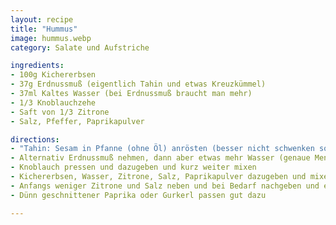 ```yaml
---
layout: recipe
title: "Hummus"
image: hummus.webp
category: Salate und Aufstriche

ingredients:
- 100g Kichererbsen
- 37g Erdnussmuß (eigentlich Tahin und etwas Kreuzkümmel)
- 37ml Kaltes Wasser (bei Erdnussmuß braucht man mehr)
- 1/3 Knoblauchzehe
- Saft von 1/3 Zitrone
- Salz, Pfeffer, Paprikapulver

directions:
- "Tahin: Sesam in Pfanne (ohne Öl) anrösten (besser nicht schwenken sondern mit Kochlöffel umrühren damit nichts rausfliegt). Wenn der Sesam duftet, klebriger wird und leicht braun wird ist er fertig. Danach mit Zerkleinerer jeweils ca 10sek zerkleinern, in die Mitte putzen, wieder zerkleinern etc bis es eine cremige Masse ist. Evtl ca 15% des Sesamgewichts als Sonnenblumenöl (Olivenöl wird durch Mixerhitze bitter) dazugeben damit es cremiger wird; siehe auch [Link](https://www.smarticular.net/tahin-selber-machen-tahina-tahini-sesammus-nussmus-mixer/)"
- Alternativ Erdnussmuß nehmen, dann aber etwas mehr Wasser (genaue Mengen aufschreiben)
- Knoblauch pressen und dazugeben und kurz weiter mixen
- Kichererbsen, Wasser, Zitrone, Salz, Paprikapulver dazugeben und mixen bis Hummus fertig ist.
- Anfangs weniger Zitrone und Salz neben und bei Bedarf nachgeben und erneut mixen
- Dünn geschnittener Paprika oder Gurkerl passen gut dazu

---
```

